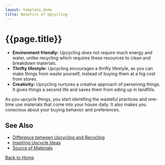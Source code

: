 ```yaml
---
layout: template_demo
title: Benefits of Upcycling
---
```


# {{page.title}}

 - __Environment friendly:__ Upcycling does not require much energy and water, unlike recycling which requires these resources to clean and breakdown materials. 
 - __Thrifty lifestyle:__ Upcycling encourages a thrifty lifestyle, as you can make things from waste yourself, instead of buying them at a hig cost from stores. 
 - __Creativity:__ Upcycling nurtures a creative approach of perseiving things. It gives things a second life and saves them from eding up in landfills.

As you upcycle things, you start identifing the wasteful practices and one-time use materials that come into your house daily. It also makes you conscious about your buying behavior and preferences.  


## See Also

 - [Difference between Upcycling and Recycling](./recycle-upcycle)
 - [Inspiring Upcycle Ideas](./inspirations)
 - [Source of Materials](./sources)


[Back to Home](https://namz-writes.github.io/first-git-training/)